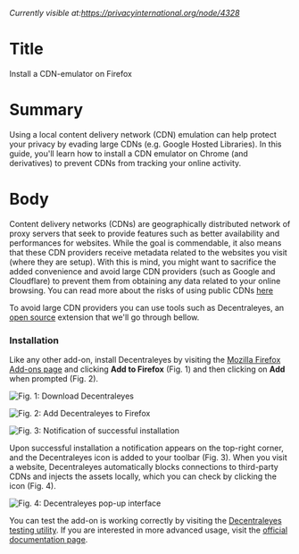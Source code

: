 *Currently visible at:https://privacyinternational.org/node/4328*

# Title  #
Install a CDN-emulator on Firefox 

# Summary #
Using a local content delivery network (CDN) emulation can help protect your privacy by evading large CDNs (e.g. Google Hosted Libraries). In this guide, you'll learn how to install a CDN emulator on Chrome (and derivatives) to prevent CDNs from tracking your online activity.

# Body #
Content delivery networks (CDNs) are geographically distributed network of proxy servers that seek to provide features such as better availability and performances for websites. While the goal is commendable, it also means that these CDN providers receive metadata related to the websites you visit (where they are setup). With this is mind, you might want to sacrifice the added convenience and avoid large CDN providers (such as Google and Cloudflare) to prevent them from obtaining any data related to your online browsing. You can read more about the risks of using public CDNs [here](https://httptoolkit.com/blog/public-cdn-risks/)

To avoid large CDN providers you can use tools such as Decentraleyes, an [open source](https://git.synz.io/Synzvato/decentraleyes) extension that we'll go through bellow. 


### Installation ###
Like any other add-on, install Decentraleyes by visiting the [Mozilla Firefox Add-ons page][1] and clicking **Add to Firefox** (Fig. 1) and then clicking on **Add** when prompted (Fig. 2).

![Fig. 1: Download Decentraleyes](../../images/Firefox/decentraleyes-add.png?raw=true)

![Fig. 2: Add Decentraleyes to Firefox](../../images/Firefox/decentraleyes-prompt.png?raw=true)

![Fig. 3: Notification of successful installation](../../images/Firefox/decentraleyes-notify.png?raw=true)

Upon successful installation a notification appears on the top-right corner, and the Decentraleyes icon is added to your toolbar (Fig. 3). When you visit a website, Decentraleyes automatically blocks connections to third-party CDNs and injects the assets locally, which you can check by clicking the icon (Fig. 4).

![Fig. 4: Decentraleyes pop-up interface](../../images/Firefox/decentraleyes-test.png?raw=true)

You can test the add-on is working correctly by visiting the [Decentraleyes testing utility][2]. If you are interested in more advanced usage, visit the [official documentation page][3].

[1]: https://addons.mozilla.org/en-US/firefox/addon/decentraleyes/

[2]: https://decentraleyes.org/test/

[3]: https://git.synz.io/Synzvato/decentraleyes/-/wikis/
